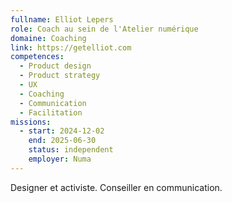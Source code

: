 ```yaml
---
fullname: Elliot Lepers
role: Coach au sein de l'Atelier numérique
domaine: Coaching
link: https://getelliot.com
competences:
  - Product design
  - Product strategy
  - UX
  - Coaching
  - Communication
  - Facilitation
missions:
  - start: 2024-12-02
    end: 2025-06-30
    status: independent
    employer: Numa
---
```

Designer et activiste. Conseiller en communication.
